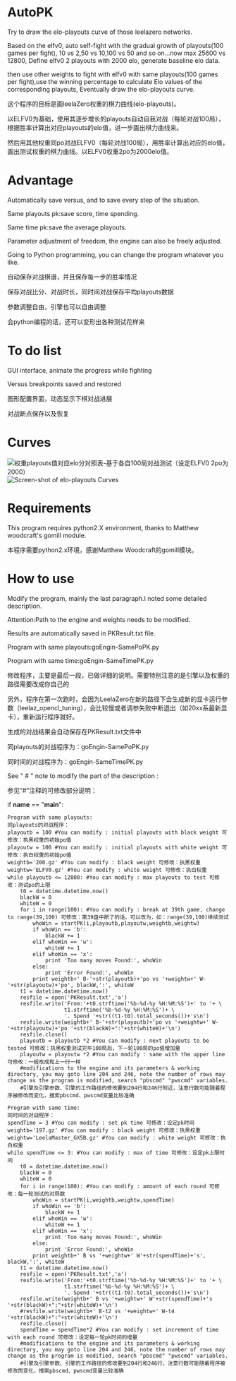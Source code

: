 # AutoPK
Try to draw the elo-playouts curve of those leelazero networks.

Based on the elfv0, auto self-fight with the gradual growth of playouts(100 games per fight), 10 vs 2,50 vs 10,100 vs 50 and so on...now max 25600 vs 12800, Define elfv0 2 playouts with 2000 elo, generate baseline elo data.

then use other weights to fight with elfv0 with same playouts(100 games per fight),use the winning percentage to calculate Elo values of the corresponding playouts, Eventually draw the elo-playouts curve.

这个程序的目标是画leelaZero权重的棋力曲线(elo-playouts)。

以ELFV0为基础，使用其逐步增长的playouts自动自我对战（每轮对战100局），根据胜率计算出对应playouts的elo值，进一步画出棋力曲线来。

然后用其他权重同po对战ELFV0（每轮对战100局），用胜率计算出对应的elo值，画出测试权重的棋力曲线。以ELFV0权重2po为2000elo值。

# Advantage
Automatically save versus, and to save every step of the situation.

Same playouts pk:save score, time spending.

Same time pk:save the average playouts.

Parameter adjustment of freedom, the engine can also be freely adjusted.

Going to Python programming, you can change the program whatever you like.

自动保存对战棋谱，并且保存每一步的胜率情况

保存对战比分、对战时长，同时间对战保存平均playouts数据

参数调整自由，引擎也可以自由调整

会python编程的话，还可以变形出各种测试花样来

# To do list
GUI interface, animate the progress while fighting

Versus breakpoints saved and restored

图形配置界面，动态显示下棋对战进展

对战断点保存以及恢复
    
# Curves
![权重playouts值对应elo分对照表-基于各自100局对战测试（设定ELFV0 2po为2000）](https://github.com/guitanj/AutoPK/blob/master/updateto204.jpg "playouts vs elo list")
![Screen-shot of elo-playouts Curves](https://github.com/guitanj/AutoPK/blob/master/Curves.jpg "Screen-shot of elo-playouts Curves")

# Requirements
This program requires python2.X environment, thanks to Matthew woodcraft's gomill module.

本程序需要python2.x环境，感谢Matthew Woodcraft的gomill模块。

# How to use
Modify the program, mainly the last paragraph.I noted some detailed description. 

Attention:Path to the engine and weights needs to be modified.

Results are automatically saved in PKResult.txt file.

Program with same playouts:goEngin-SamePoPK.py

Program with same time:goEngin-SameTimePK.py

修改程序，主要是最后一段，已做详细的说明。需要特别注意的是引擎以及权重的路径需要改成你自己的

另外，程序在第一次跑时，会因为LeelaZero在新的路径下会生成新的显卡运行参数（leelaz_opencl_tuning），会比较慢或者调参失败中断退出（如20xx系最新显卡），重新运行程序就好。

生成的对战结果会自动保存在PKResult.txt文件中

同playouts的对战程序为：goEngin-SamePoPK.py

同时间的对战程序为：goEngin-SameTimePK.py

See " # " note to modify the part of the description :

参见“#”注释的可修改部分说明：

if __name__ == "__main__":

    Program with same playouts:
    同playouts的对战程序：
    playoutb = 100 #You can modify : initial playouts with black weight 可修改：执黑权重的初始po值
    playoutw = 100 #You can modify : initial playouts with white weight 可修改：执白权重的初始po值    
    weightb='200.gz' #You can modify : black weight 可修改：执黑权重    
    weightw='ELFV0.gz' #You can modify : white weight 可修改：执白权重    
    while playoutb <= 12800: #You can modify : max playouts to test 可修改：测试po的上限    
        t0 = datetime.datetime.now()        
        blackW = 0        
        whiteW = 0        
        for i in range(100): #You can modify : break at 39th game, change to range(39,100) 可修改：第39盘中断了的话，可以改为，如：range(39,100)继续测试        
            whoWin = startPK(i,playoutb,playoutw,weightb,weightw)            
            if whoWin == 'b':            
                blackW += 1                
            elif whoWin == 'w':            
                whiteW += 1                
            elif whoWin == 'x':            
                print 'Too many moves Found:', whoWin                
            else:            
                print 'Error Found:', whoWin                
            print weightb+' B-'+str(playoutb)+'po vs '+weightw+' W-'+str(playoutw)+'po', blackW,':', whiteW            
        t1 = datetime.datetime.now()        
        resfile = open('PKResult.txt','a')        
        resfile.write('From:'+t0.strftime('%b-%d-%y %H:%M:%S')+' to '+ \        
                      t1.strftime('%b-%d-%y %H:%M:%S')+ \                      
                      '. Spend '+str((t1-t0).total_seconds())+'s\n')                      
        resfile.write(weightb+' B-'+str(playoutb)+'po vs '+weightw+' W-'+str(playoutw)+'po '+str(blackW)+":"+str(whiteW)+'\n')     
        resfile.close()        
        playoutb = playoutb *2 #You can modify : next playouts to be tested 可修改：执黑权重测试完毕100局后，下一轮100局的po值增加量        
        playoutw = playoutw *2 #You can modify : same with the upper line 可修改：一般改成和上一行一样
        #modifications to the engine and its parameters & working directory, you may goto line 204 and 246, note the number of rows may change as the program is modified, search "pbscmd" "pwscmd" variables.
        #引擎及引擎参数、引擎的工作路径的修改要到204行和246行附近，注意行数可能随着程序被修改而变化，搜索pbscmd、pwscmd变量比较准确

    Program with same time:
    同时间的对战程序：
    spendTime = 3 #You can modify : set pk time 可修改：设定pk时间
    weightb='197.gz' #You can modify : black weight 可修改：执黑权重
    weightw='LeelaMaster_GX5B.gz' #You can modify : white weight 可修改：执白权重
    while spendTime <= 3: #You can modify : max of time 可修改：设定pk上限时间
        t0 = datetime.datetime.now()
        blackW = 0
        whiteW = 0
        for i in range(100): #You can modify : amount of each round 可修改：每一轮测试的对局数
            whoWin = startPK(i,weightb,weightw,spendTime)
            if whoWin == 'b':
                blackW += 1
            elif whoWin == 'w':
                whiteW += 1
            elif whoWin == 'x':
                print 'Too many moves Found:', whoWin
            else:
                print 'Error Found:', whoWin
            print weightb+' B vs '+weightw+' W'+str(spendTime)+'s', blackW,':', whiteW
        t1 = datetime.datetime.now()
        resfile = open('PKResult.txt','a')
        resfile.write('From:'+t0.strftime('%b-%d-%y %H:%M:%S')+' to '+ \
                      t1.strftime('%b-%d-%y %H:%M:%S')+ \
                      '. Spend '+str((t1-t0).total_seconds())+'s\n')
        resfile.write(weightb+' B vs '+weightw+' W'+str(spendTime)+'s '+str(blackW)+":"+str(whiteW)+'\n')
        #resfile.write(weightb+' B-t2 vs '+weightw+' W-t4 '+str(blackW)+":"+str(whiteW)+'\n')
        resfile.close()
        spendTime = spendTime*2 #You can modify : set increment of time with each round 可修改：设定每一轮pk时间的增量
        #modifications to the engine and its parameters & working directory, you may goto line 204 and 246, note the number of rows may change as the program is modified, search "pbscmd" "pwscmd" variables.
        #引擎及引擎参数、引擎的工作路径的修改要到204行和246行，注意行数可能随着程序被修改而变化，搜索pbscmd、pwscmd变量比较准确
